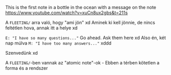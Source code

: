 This is the first note in a bottle in the ocean with a message on the note
https://www.youtube.com/watch?v=xuCn8ux2gbs&t=211s

A `FLEETING/` arra való, hogy "ami jön" xd Aminek ki kell jönnie, de nincs feltétlen hova, annak itt a helye xd

`E: "I have so many questions..."` Go ahead. Ask them here xd Also én, két nap múlva `M: "I have too many answers..."` xddd

Szenvedünk xd 

A `FLEETING/`-ben vannak az "atomic note"-ok - Ebben a térben kötetlen a forma és a rendszer

